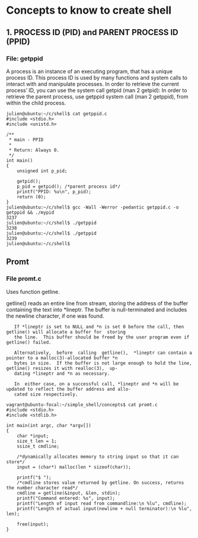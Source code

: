 # Concepts to know to create shell

## 1. PROCESS ID (PID) and PARENT PROCESS ID (PPID)

### File: getppid
A process is an instance of an executing program, that has a unique process ID. This process ID is used by many functions and system calls to interact with and manipulate processes. In order to retrieve the current process’ ID, you can use the system call getpid (man 2 getpid):
In order to retrieve the parent process, use getppid system call (man 2 getppid), from within the child process.
```
julien@ubuntu:~/c/shell$ cat getppid.c
#include <stdio.h>
#include <unistd.h>

/**
 * main - PPID
 *
 * Return: Always 0.
 */
int main()
{
	unsigned int p_pid;

	getpid();
	p_pid = getpid(); /*parent process id*/
	printf("PPID: %u\n", p_pid);	
	return (0);
}
julien@ubuntu:~/c/shell$ gcc -Wall -Werror -pedantic getppid.c -o getppid && ./mypid
3237
julien@ubuntu:~/c/shell$ ./getppid 
3238
julien@ubuntu:~/c/shell$ ./getppid 
3239
julien@ubuntu:~/c/shell$ 
```

## Promt 
### File promt.c
Uses function getline. 

getline()  reads  an  entire  line  from  stream,  storing  the address of the buffer containing the text into
       *lineptr.  The buffer is null-terminated and includes the newline character, if one was found.

       If *lineptr is set to NULL and *n is set 0 before the call, then getline() will allocate a buffer for  storing
       the line.  This buffer should be freed by the user program even if getline() failed.

       Alternatively,  before  calling  getline(),  *lineptr can contain a pointer to a malloc(3)-allocated buffer *n
       bytes in size.  If the buffer is not large enough to hold the line, getline() resizes it with realloc(3),  up‐
       dating *lineptr and *n as necessary.

       In  either case, on a successful call, *lineptr and *n will be updated to reflect the buffer address and allo‐
       cated size respectively.

```
vagrant@ubuntu-focal:~/simple_shell/concepts$ cat promt.c
#include <stdio.h>
#include <stdlib.h>

int main(int argc, char *argv[])
{
    char *input;
    size_t len = 1;
    ssize_t cmdline;

    /*dynamically allocates memory to string input so that it can store*/
    input = (char*) malloc(len * sizeof(char));

    printf("$ ");
    /*cmdline stores value returned by getline. On success, returns the number character read*/
    cmdline = getline(&input, &len, stdin);
    printf("Command entered: %s", input);
    printf("Length of input read from commandline:\n %lu", cmdline);
    printf("Length of actual input(newline + null terminator):\n %lu", len);

    free(input);
}
```

